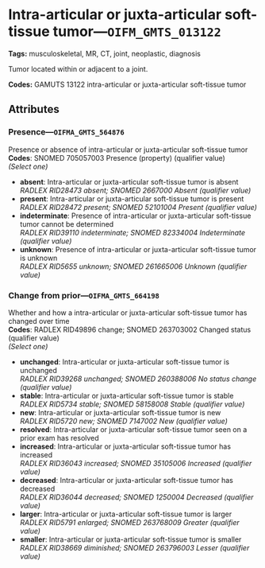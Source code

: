 # Intra-articular or juxta-articular soft-tissue tumor—`OIFM_GMTS_013122`

**Tags:** musculoskeletal, MR, CT, joint, neoplastic, diagnosis

Tumor located within or adjacent to a joint.

**Codes:** GAMUTS 13122 intra-articular or juxta-articular soft-tissue tumor

## Attributes

### Presence—`OIFMA_GMTS_564876`

Presence or absence of intra-articular or juxta-articular soft-tissue tumor  
**Codes**: SNOMED 705057003 Presence (property) (qualifier value)  
*(Select one)*

- **absent**: Intra-articular or juxta-articular soft-tissue tumor is absent  
_RADLEX RID28473 absent; SNOMED 2667000 Absent (qualifier value)_
- **present**: Intra-articular or juxta-articular soft-tissue tumor is present  
_RADLEX RID28472 present; SNOMED 52101004 Present (qualifier value)_
- **indeterminate**: Presence of intra-articular or juxta-articular soft-tissue tumor cannot be determined  
_RADLEX RID39110 indeterminate; SNOMED 82334004 Indeterminate (qualifier value)_
- **unknown**: Presence of intra-articular or juxta-articular soft-tissue tumor is unknown  
_RADLEX RID5655 unknown; SNOMED 261665006 Unknown (qualifier value)_

### Change from prior—`OIFMA_GMTS_664198`

Whether and how a intra-articular or juxta-articular soft-tissue tumor has changed over time  
**Codes**: RADLEX RID49896 change; SNOMED 263703002 Changed status (qualifier value)  
*(Select one)*

- **unchanged**: Intra-articular or juxta-articular soft-tissue tumor is unchanged  
_RADLEX RID39268 unchanged; SNOMED 260388006 No status change (qualifier value)_
- **stable**: Intra-articular or juxta-articular soft-tissue tumor is stable  
_RADLEX RID5734 stable; SNOMED 58158008 Stable (qualifier value)_
- **new**: Intra-articular or juxta-articular soft-tissue tumor is new  
_RADLEX RID5720 new; SNOMED 7147002 New (qualifier value)_
- **resolved**: Intra-articular or juxta-articular soft-tissue tumor seen on a prior exam has resolved  
- **increased**: Intra-articular or juxta-articular soft-tissue tumor has increased  
_RADLEX RID36043 increased; SNOMED 35105006 Increased (qualifier value)_
- **decreased**: Intra-articular or juxta-articular soft-tissue tumor has decreased  
_RADLEX RID36044 decreased; SNOMED 1250004 Decreased (qualifier value)_
- **larger**: Intra-articular or juxta-articular soft-tissue tumor is larger  
_RADLEX RID5791 enlarged; SNOMED 263768009 Greater (qualifier value)_
- **smaller**: Intra-articular or juxta-articular soft-tissue tumor is smaller  
_RADLEX RID38669 diminished; SNOMED 263796003 Lesser (qualifier value)_